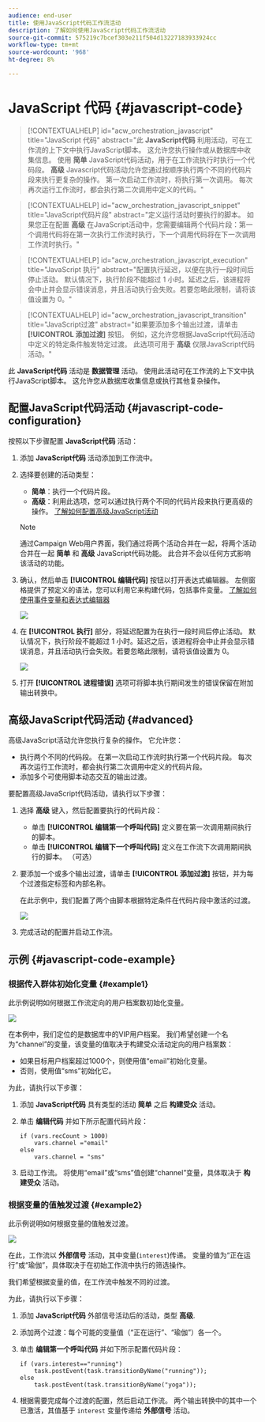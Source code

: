 ```yaml
---
audience: end-user
title: 使用JavaScript代码工作流活动
description: 了解如何使用JavaScript代码工作流活动
source-git-commit: 575219c7bcef303e211f504d13227183933924cc
workflow-type: tm+mt
source-wordcount: '968'
ht-degree: 8%

---
```


# JavaScript 代码 {#javascript-code}

>[!CONTEXTUALHELP]
>id="acw_orchestration_javascript"
>title="JavaScript 代码"
>abstract="此 **JavaScript代码** 利用活动，可在工作流的上下文中执行JavaScript脚本。 这允许您执行操作或从数据库中收集信息。 使用 **简单** JavaScript代码活动，用于在工作流执行时执行一个代码段。 **高级** Javascript代码活动允许您通过按顺序执行两个不同的代码片段来执行更复杂的操作。 第一次启动工作流时，将执行第一次调用。 每次再次运行工作流时，都会执行第二次调用中定义的代码。"

>[!CONTEXTUALHELP]
>id="acw_orchestration_javascript_snippet"
>title="JavaScript代码片段"
>abstract="定义运行活动时要执行的脚本。 如果您正在配置 **高级** 在JavaScript活动中，您需要编辑两个代码片段：第一个调用代码将在第一次执行工作流时执行，下一个调用代码将在下一次调用工作流时执行。"

>[!CONTEXTUALHELP]
>id="acw_orchestration_javascript_execution"
>title="JavaScript 执行"
>abstract="配置执行延迟，以便在执行一段时间后停止活动。 默认情况下，执行阶段不能超过 1 小时。延迟之后，该进程将会中止并会显示错误消息，并且活动执行会失败。若要忽略此限制，请将该值设置为 0。"

>[!CONTEXTUALHELP]
>id="acw_orchestration_javascript_transition"
>title="JavaScript过渡"
>abstract="如果要添加多个输出过渡，请单击 **[!UICONTROL 添加过渡]** 按钮。 例如，这允许您根据JavaScript代码活动中定义的特定条件触发特定过渡。 此选项可用于 **高级** 仅限JavaScript代码活动。"

此 **JavaScript代码** 活动是 **数据管理** 活动。 使用此活动可在工作流的上下文中执行JavaScript脚本。 这允许您从数据库收集信息或执行其他复杂操作。

## 配置JavaScript代码活动 {#javascript-code-configuration}

按照以下步骤配置 **JavaScript代码** 活动：

1. 添加 **JavaScript代码** 活动添加到工作流中。

1. 选择要创建的活动类型：

   * **简单**：执行一个代码片段。
   * **高级**：利用此选项，您可以通过执行两个不同的代码片段来执行更高级的操作。 [了解如何配置高级JavaScript活动](#advanced)

   >[!NOTE]
   >
   >通过Campaign Web用户界面，我们通过将两个活动合并在一起，将两个活动合并在一起 **简单** 和 **高级** JavaScript代码功能。 此合并不会以任何方式影响该活动的功能。

1. 确认，然后单击 **[!UICONTROL 编辑代码]** 按钮以打开表达式编辑器。 左侧窗格提供了预定义的语法，您可以利用它来构建代码，包括事件变量。 [了解如何使用事件变量和表达式编辑器](../event-variables.md)

   ![](../assets/javascript-editor.png)

1. 在 **[!UICONTROL 执行]** 部分，将延迟配置为在执行一段时间后停止活动。 默认情况下，执行阶段不能超过 1 小时。延迟之后，该进程将会中止并会显示错误消息，并且活动执行会失败。若要忽略此限制，请将该值设置为 0。

   ![](../assets/javascript-config.png)

1. 打开 **[!UICONTROL 进程错误]** 选项可将脚本执行期间发生的错误保留在附加输出转换中。

## 高级JavaScript代码活动 {#advanced}

高级JavaScript活动允许您执行复杂的操作。 它允许您：

* 执行两个不同的代码段。 在第一次启动工作流时执行第一个代码片段。 每次再次运行工作流时，都会执行第二次调用中定义的代码片段。
* 添加多个可使用脚本动态交互的输出过渡。

要配置高级JavaScript代码活动，请执行以下步骤：

1. 选择 **高级** 键入，然后配置要执行的代码片段：

   * 单击 **[!UICONTROL 编辑第一个呼叫代码]** 定义要在第一次调用期间执行的脚本。
   * 单击 **[!UICONTROL 编辑下一个呼叫代码]** 定义在工作流下次调用期间执行的脚本。 （可选）

1. 要添加一个或多个输出过渡，请单击 **[!UICONTROL 添加过渡]** 按钮，并为每个过渡指定标签和内部名称。

   在此示例中，我们配置了两个由脚本根据特定条件在代码片段中激活的过渡。

   ![](../assets/javascript-transitions.png)

1. 完成活动的配置并启动工作流。

## 示例 {#javascript-code-example}

### 根据传入群体初始化变量 {#example1}

此示例说明如何根据工作流定向的用户档案数初始化变量。

![](../assets/javascript-example1.png)

在本例中，我们定位的是数据库中的VIP用户档案。 我们希望创建一个名为“channel”的变量，该变量的值取决于构建受众活动定向的用户档案数：

* 如果目标用户档案超过1000个，则使用值“email”初始化变量。
* 否则，使用值“sms”初始化它。

为此，请执行以下步骤：

1. 添加 **JavaScript代码** 具有类型的活动 **简单** 之后 **构建受众** 活动。

1. 单击 **编辑代码** 并如下所示配置代码片段：

   ```
   if (vars.recCount > 1000)
       vars.channel ="email"
   else
       vars.channel = "sms"
   ```

1. 启动工作流。 将使用“email”或“sms”值创建“channel”变量，具体取决于 **构建受众** 活动。

### 根据变量的值触发过渡 {#example2}

此示例说明如何根据变量的值触发过渡。

![](../assets/javascript-example2-transitions.png)

在此，工作流以 **外部信号** 活动，其中变量(`interest`)传递。 变量的值为“正在运行”或“瑜伽”，具体取决于在初始工作流中执行的筛选操作。

我们希望根据变量的值，在工作流中触发不同的过渡。

为此，请执行以下步骤：

1. 添加 **JavaScript代码** 外部信号活动后的活动，类型 **高级**.

1. 添加两个过渡：每个可能的变量值（“正在运行”、“瑜伽”）各一个。

1. 单击 **编辑第一个呼叫代码** 并如下所示配置代码片段：

   ```
   if (vars.interest=="running")
       task.postEvent(task.transitionByName("running"));
   else
       task.postEvent(task.transitionByName("yoga"));
   ```

1. 根据需要完成每个过渡的配置，然后启动工作流。 两个输出转换中的其中一个已激活，其值基于 `interest` 变量传递给 **外部信号** 活动。
